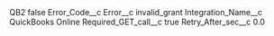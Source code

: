 <?xml version="1.0" encoding="UTF-8"?>
<CustomMetadata xmlns="http://soap.sforce.com/2006/04/metadata" xmlns:xsi="http://www.w3.org/2001/XMLSchema-instance" xmlns:xsd="http://www.w3.org/2001/XMLSchema">
    <label>QB2</label>
    <protected>false</protected>
    <values>
        <field>Error_Code__c</field>
        <value xsi:nil="true"/>
    </values>
    <values>
        <field>Error__c</field>
        <value xsi:type="xsd:string">invalid_grant</value>
    </values>
    <values>
        <field>Integration_Name__c</field>
        <value xsi:type="xsd:string">QuickBooks Online</value>
    </values>
    <values>
        <field>Required_GET_call__c</field>
        <value xsi:type="xsd:boolean">true</value>
    </values>
    <values>
        <field>Retry_After_sec__c</field>
        <value xsi:type="xsd:double">0.0</value>
    </values>
</CustomMetadata>
